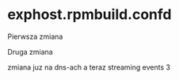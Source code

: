 # exphost.rpmbuild.confd

Pierwsza zmiana

Druga zmiana

zmiana juz na dns-ach
a teraz streaming events 3
